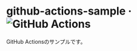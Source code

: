 # github-actions-sample &middot; ![GitHub Actions](https://img.shields.io/badge/GitHub%20Actions-2088FF?logo=github-actions&logoColor=white)

GitHub Actionsのサンプルです。
